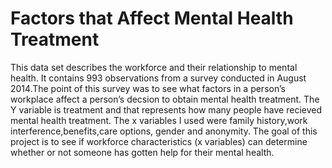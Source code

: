 # Factors that Affect Mental Health Treatment
This data set describes the workforce and their relationship to mental health. It contains 993 observations from a survey conducted in August 2014.The point of this survey was to see what factors in a person’s workplace affect a person’s decsion to obtain mental health treatment. The Y variable is treatment and that represents how many people have recieved mental health treatment. The x variables I used were family history,work interference,benefits,care options, gender and anonymity. The goal of this project is to see if workforce characteristics (x variables) can determine whether or not someone has gotten help for their mental health.
